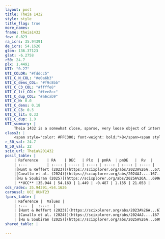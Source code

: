 ```yaml
---
layout: post
title: Theia 1432
style: style
title_flag: true
more_names: 
fname: theia1432
fov: 0.823
ra_icrs: 35.94391
de_icrs: 54.1626
glon: 136.37123
glat: -6.2758
r50: 24.7
plx: 1.4491
UTI: "0.27"
UTI_COLOR: "#fddcc5"
UTI_C_N_COL: "#e0a6b3"
UTI_C_dens_COL: "#f9c8bb"
UTI_C_C3_COL: "#ffffe8"
UTI_C_lit_COL: "#fee8cc"
UTI_C_dup_COL: "#a6cab9"
UTI_C_N: 0.0
UTI_C_dens: 0.18
UTI_C_C3: 0.5
UTI_C_lit: 0.33
UTI_C_dup: 1.0
UTI_summary: |
    Theia 1432 is a somewhat close, sparse, very loose object of intermediate C3 quality. It was recently reported in the literature.<br><br><span style="color: #99180f; font-weight: bold;">Warning: </span>contains less than 25 stars with <i>P>0.5</i> estimated.
class3: |
    <span style="color: #FFC300; font-weight: bold;">B</span><span style="color: #FFC300; font-weight: bold;">B</span>
r_50_val: 24.7
N_50_val: 22
scix_url: Theia%201432
posit_table: |
    | Reference    | RA    | DEC   | Plx  | pmRA  | pmDE   |  Rv  |
    | :---         | :---: | :---: | :---: | :---: | :---: | :---: |
    |[Hunt & Reffert (2023)](https://scixplorer.org/abs/2023A%26A...673A.114H) | 35.673 | 54.257 | 1.429 | -0.476 | 1.117 | 17.13 |
    |[Cavallo et al. (2024)](https://scixplorer.org/abs/2024AJ....167...12C) | 36.32 | 54.108 | 1.435 | -- | -- | -- |
    |[Hu & Soubiran (2025)](https://scixplorer.org/abs/2025A%26A...699A.246H) | 36.32 | 54.108 | -- | -- | -- | -- |
    | **UCC** |35.944 | 54.163 | 1.449 | -0.487 | 1.155 | 21.053 | 
cds_radec: 35.94391,+54.1626
carousel: UCC_HUNT23
fpars_table: |
    | Reference |  Values |
    | :---  |  :---:  |
    | [Hunt & Reffert (2023)](https://scixplorer.org/abs/2023A%26A...673A.114H) | `AV50=0.201, diffAV50=0.268, MOD50=9.064, logAge50=9.242` |
    | [Cavallo et al. (2024)](https://scixplorer.org/abs/2024AJ....167...12C) | `AV50=0.7, dMod50=9.29, logAge50=9.19, [Fe/H]50=-0.13` |
    | [Hu & Soubiran (2025)](https://scixplorer.org/abs/2025A%26A...699A.246H) | `MA22=-0.23, MA23f=-0.18, MA23g=-0.18, MZ23=-0.12, MK24=-0.15, MF24=-0.09` |
shared_table: |
    
---
```

